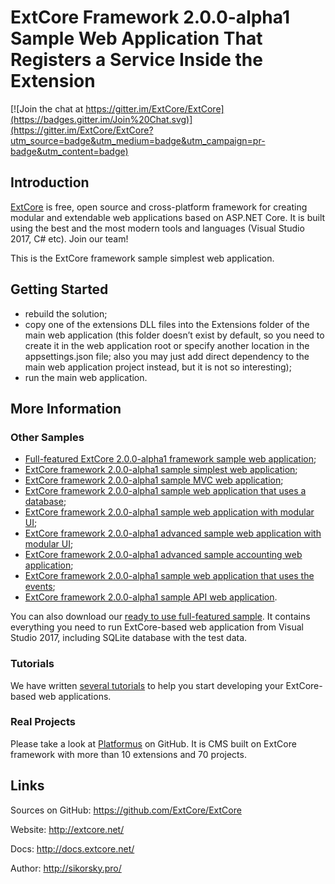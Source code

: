 # ExtCore Framework 2.0.0-alpha1 Sample Web Application That Registers a Service Inside the Extension

[![Join the chat at https://gitter.im/ExtCore/ExtCore](https://badges.gitter.im/Join%20Chat.svg)](https://gitter.im/ExtCore/ExtCore?utm_source=badge&utm_medium=badge&utm_campaign=pr-badge&utm_content=badge)

## Introduction

[ExtCore](https://github.com/ExtCore/ExtCore) is free, open source and cross-platform framework for creating
modular and extendable web applications based on ASP.NET Core. It is built using the best and the most modern
tools and languages (Visual Studio 2017, C# etc). Join our team!

This is the ExtCore framework sample simplest web application.

## Getting Started

* rebuild the solution;
* copy one of the extensions DLL files into the Extensions folder of the main web application (this folder doesn’t exist by default,
so you need to create it in the web application root or specify another location in the appsettings.json file; also you may just
add direct dependency to the main web application project instead, but it is not so interesting);
* run the main web application.

## More Information

### Other Samples

* [Full-featured ExtCore 2.0.0-alpha1 framework sample web application](https://github.com/ExtCore/ExtCore-Sample);
* [ExtCore framework 2.0.0-alpha1 sample simplest web application](https://github.com/ExtCore/ExtCore-Sample-Simplest);
* [ExtCore framework 2.0.0-alpha1 sample MVC web application](https://github.com/ExtCore/ExtCore-Sample-Mvc);
* [ExtCore framework 2.0.0-alpha1 sample web application that uses a database](https://github.com/ExtCore/ExtCore-Sample-Data);
* [ExtCore framework 2.0.0-alpha1 sample web application with modular UI](https://github.com/ExtCore/ExtCore-Sample-Modular-Ui);
* [ExtCore framework 2.0.0-alpha1 advanced sample web application with modular UI](https://github.com/ExtCore/ExtCore-Sample-Modular-Ui-Adv);
* [ExtCore framework 2.0.0-alpha1 advanced sample accounting web application](https://github.com/ExtCore/ExtCore-Sample-Accounting);
* [ExtCore framework 2.0.0-alpha1 sample web application that uses the events](https://github.com/ExtCore/ExtCore-Sample-Events);
* [ExtCore framework 2.0.0-alpha1 sample API web application](https://github.com/ExtCore/ExtCore-Sample-Api).

You can also download our [ready to use full-featured sample](http://extcore.net/files/ExtCore-Sample-2.0.0-alpha1.zip).
It contains everything you need to run ExtCore-based web application from Visual Studio 2017, including SQLite
database with the test data.

### Tutorials

We have written [several tutorials](http://docs.extcore.net/en/latest/getting_started/index.html)
to help you start developing your ExtCore-based web applications.

### Real Projects

Please take a look at [Platformus](https://github.com/Platformus/Platformus) on GitHub. It is CMS
built on ExtCore framework with more than 10 extensions and 70 projects.

## Links

Sources on GitHub: https://github.com/ExtCore/ExtCore

Website: http://extcore.net/

Docs: http://docs.extcore.net/

Author: http://sikorsky.pro/